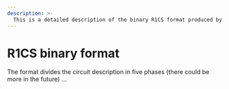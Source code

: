 ```yaml
---
description: >-
  This is a detailed description of the binary R1CS format produced by the circom compiler when the flag --r1cs is activated.
---
```

# R1CS binary format

The format divides the circuit description in five phases (there could be more in the future) ...
